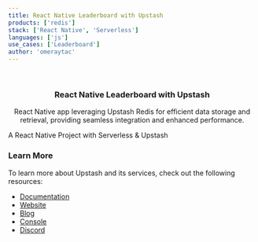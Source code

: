 ```yaml
---
title: React Native Leaderboard with Upstash
products: ['redis']
stack: ['React Native', 'Serverless']
languages: ['js']
use_cases: ['Leaderboard']
author: 'omeraytac'
---
```


<br />
<div align="center">

  <h3 align="center">React Native Leaderboard with Upstash</h3>

  <p align="center">
   
React Native app leveraging Upstash Redis for efficient data storage and retrieval, providing seamless integration and enhanced performance.
  </p>
</div>

A React Native Project with Serverless & Upstash

### Learn More

To learn more about Upstash and its services, check out the following resources:

- [Documentation](https://docs.upstash.com)
- [Website](https://upstash.com)
- [Blog](https://upstash.com/blog)
- [Console](https://console.upstash.com)
- [Discord](https://upstash.com/discord)
